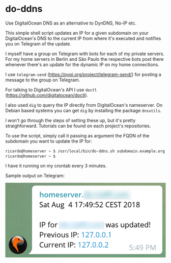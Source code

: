 # do-ddns
Use DigitalOcean DNS as an alternative to DynDNS, No-IP etc.

This simple shell script updates an IP for a given subdomain on your DigitalOcean's DNS to the current IP from where it's executed and notifies you on Telegram of the update.

I myself have a group on Telegram with bots for each of my private servers. For my home servers in Berlin and São Paulo the respective bots post there whenever there's an update for the dynamic IP on my home connections.

I use `telegram-send` (https://pypi.org/project/telegram-send/) for posting a message to the group on Telegram.

For talking to DigitalOcean's API I use `doctl` (https://github.com/digitalocean/doctl).

I also used `dig` to query the IP directly from DigitalOcean's nameserver. On Debian based systems you can get `dig` by installing the package `dnsutils`.

I won't go through the steps of setting these up, but it's pretty straighforward. Tutorials can be found on each project's repositories.

To use the script, simply call it passing as argument the FQDN of the subdomain you want to update the IP for:

```
ricardo@homeserver ~ $ /usr/local/bin/do-ddns.sh subdomain.example.org
ricardo@homeserver ~ $
```

I have it running on my crontab every 3 minutes.

Sample output on Telegram:

![Alt](/do-ddns_sample.png "Sample output")
